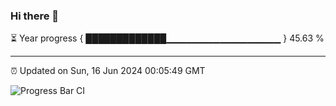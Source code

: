 ### Hi there 👋

⏳ Year progress { █████████████▁▁▁▁▁▁▁▁▁▁▁▁▁▁▁▁▁ } 45.63 %

---

⏰ Updated on Sun, 16 Jun 2024 00:05:49 GMT

![Progress Bar CI](https://github.com/liununu/liununu/workflows/Progress%20Bar%20CI/badge.svg)
